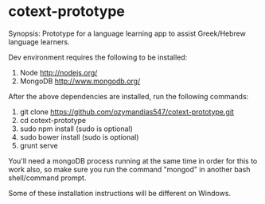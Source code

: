 cotext-prototype
================

Synopsis: Prototype for a language learning app to assist Greek/Hebrew language learners.

Dev environment requires the following to be installed:

1.  Node http://nodejs.org/
2.  MongoDB http://www.mongodb.org/

After the above dependencies are installed, run the following commands:

1.  git clone https://github.com/ozymandias547/cotext-prototype.git
2.  cd cotext-prototype
3.  sudo npm install (sudo is optional)
4.  sudo bower install (sudo is optional)
5.  grunt serve

You'll need a mongoDB process running at the same time in order for this to work also, so make sure you run the command "mongod" in another bash shell/command prompt.

Some of these installation instructions will be different on Windows.
